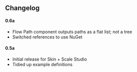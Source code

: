 ## Changelog

#### 0.6a

- Flow Path component outputs paths as a flat list; not a tree
- Switched references to use NuGet

#### 0.5a

- Initial release for Skin + Scale Studio
- Tidied up example definitions